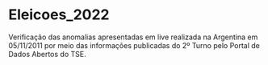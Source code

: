 # Eleicoes_2022

Verificação das anomalias apresentadas em live realizada na Argentina em 05/11/2011 por meio das informações publicadas do 2º Turno pelo Portal de Dados Abertos do TSE.
 
